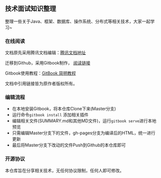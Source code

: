 ## 技术面试知识整理

整理一些关于Java、框架、数据库、操作系统、分布式等相关技术，大家一起学习~

### 在线阅读

文档原先采用腾讯文档编辑：[腾讯文档地址](https://docs.qq.com/doc/BtY1hJ0WeKHG4ACmux1ENFld0aA0Dd1Lvgil3LWRcK1rTcgj0UCftO2koYic4e2A4C0bGqMb2)

迁移到Github，采用Gitbook制作，
[阅读链接](https://zzuli-tech.github.io/interview/index.html)

Gitbook使用教程：[GitBook 简明教程](http://www.chengweiyang.cn/gitbook/index.html)

文档中引用链接皆为原作者版权所有。

### 编辑流程

- 在本地安装Gitbook，将本仓库Clone下来(Master分支)
- 运行命令`gitbook install` 添加相关插件
- 编辑相关文件(SUMMARY.md和其他MD文件)，运行`gitbook serve`进行本地预览
- 只需编辑Master分支下的文件，gh-pages分支为编译后的HTML，统一进行更新
- 最后将Master分支下改动的文件Push到Github的本仓库即可

### 开源协议

本仓库旨在分享相关技术，无任何协议限制，任何人即可修改。





